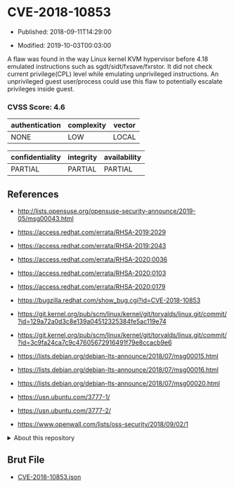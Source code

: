 # CVE-2018-10853

- Published: 2018-09-11T14:29:00

- Modified: 2019-10-03T00:03:00

A flaw was found in the way Linux kernel KVM hypervisor before 4.18 emulated instructions such as sgdt/sidt/fxsave/fxrstor. It did not check current privilege(CPL) level while emulating unprivileged instructions. An unprivileged guest user/process could use this flaw to potentially escalate privileges inside guest.

### CVSS Score: **4.6**

| authentication | complexity | vector |
| --- | --- | --- |
| NONE | LOW | LOCAL |

| confidentiality | integrity | availability |
| --- | --- | --- |
| PARTIAL | PARTIAL | PARTIAL |

## References

* http://lists.opensuse.org/opensuse-security-announce/2019-05/msg00043.html

* https://access.redhat.com/errata/RHSA-2019:2029

* https://access.redhat.com/errata/RHSA-2019:2043

* https://access.redhat.com/errata/RHSA-2020:0036

* https://access.redhat.com/errata/RHSA-2020:0103

* https://access.redhat.com/errata/RHSA-2020:0179

* https://bugzilla.redhat.com/show_bug.cgi?id=CVE-2018-10853

* https://git.kernel.org/pub/scm/linux/kernel/git/torvalds/linux.git/commit/?id=129a72a0d3c8e139a04512325384fe5ac119e74

* https://git.kernel.org/pub/scm/linux/kernel/git/torvalds/linux.git/commit/?id=3c9fa24ca7c9c47605672916491f79e8ccacb9e6

* https://lists.debian.org/debian-lts-announce/2018/07/msg00015.html

* https://lists.debian.org/debian-lts-announce/2018/07/msg00016.html

* https://lists.debian.org/debian-lts-announce/2018/07/msg00020.html

* https://usn.ubuntu.com/3777-1/

* https://usn.ubuntu.com/3777-2/

* https://www.openwall.com/lists/oss-security/2018/09/02/1

<details>
<summary>About this repository</summary> 

  This repository is part of the project [Live Hack CVE](https://github.com/Live-Hack-CVE). Main website can be found [www.live-hack.org](https://www.live-hack.org) 
  
  Made by [Sn0wAlice](https://github.com/Sn0wAlice) for the people that care about security and need to have a feed of the latest CVEs. Hope you enjoy it, don't forget to star the repo and follow me on [Twitter](https://twitter.com/Sn0wAlice) and [Github](https://github.com/Sn0wAlice). And that is my [personnal website](https://www.alice-snow.me/)

  - [Home Page](https://github.com/Live-Hack-CVE)
  - [Framework](https://github.com/Live-Hack-CVE/cve-framework)
  - [CVE database](https://github.com/Live-Hack-CVE/full_database)
  - [Changelog](https://github.com/Live-Hack-CVE/Changelog)
</details>

## Brut File

* [CVE-2018-10853.json](https://raw.githubusercontent.com/Live-Hack-CVE/full_database/main/cves/2018/CVE-2018-10853.json)

